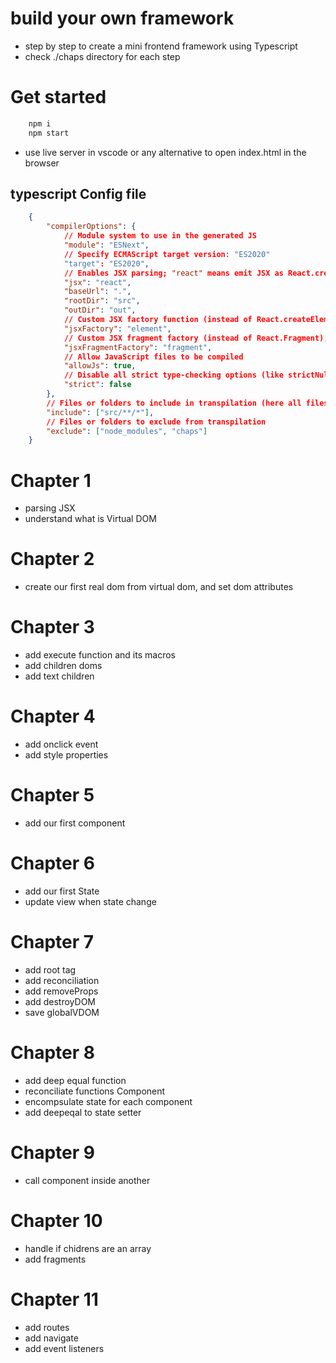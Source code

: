 # build your own framework

+ step by step to create a mini frontend framework using Typescript
+ check ./chaps directory for each step

# Get started

```bash
    npm i
    npm start
```
+ use live server in vscode or any alternative to open index.html in the browser

## typescript Config file
```json
    {
        "compilerOptions": {
            // Module system to use in the generated JS
            "module": "ESNext",
            // Specify ECMAScript target version: "ES2020"
            "target": "ES2020",
            // Enables JSX parsing; "react" means emit JSX as React.createElement by default
            "jsx": "react",
            "baseUrl": ".",
            "rootDir": "src",
            "outDir": "out",
            // Custom JSX factory function (instead of React.createElement); here it's `element`
            "jsxFactory": "element",
            // Custom JSX fragment factory (instead of React.Fragment); here it's `fragment`
            "jsxFragmentFactory": "fragment",
            // Allow JavaScript files to be compiled
            "allowJs": true,
            // Disable all strict type-checking options (like strictNullChecks, etc.)
            "strict": false
        },
        // Files or folders to include in transpilation (here all files under `src`)
        "include": ["src/**/*"],
        // Files or folders to exclude from transpilation
        "exclude": ["node_modules", "chaps"]
    }

```

# Chapter 1
+ parsing JSX
+ understand what is Virtual DOM

# Chapter 2
+ create our first real dom from virtual dom, and set dom attributes

# Chapter 3
+ add execute function and its macros
+ add children doms
+ add text children

# Chapter 4
+ add onclick event
+ add style properties

# Chapter 5
+ add our first component

# Chapter 6
+ add our first State
+ update view when state change

# Chapter 7
+ add root tag
+ add reconciliation
+ add removeProps
+ add destroyDOM
+ save globalVDOM

# Chapter 8
+ add deep equal function
+ reconciliate functions Component 
+ encompsulate state for each component
+ add deepeqal to state setter

# Chapter 9
+ call component inside another

# Chapter 10
+ handle if chidrens are an array
+ add fragments

# Chapter 11
+ add routes
+ add navigate
+ add event listeners
